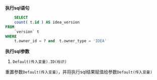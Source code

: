 <p class="panel-title"><b>执行sql语句</b></p>

```sql
	SELECT
	count( t.id ) AS idea_version
FROM
	`version` t 
WHERE
    t.owner_id = ? and  t.owner_type = 'IDEA'
```

<p class="panel-title"><b>执行sql参数</b></p>

1. `Default(传入变量).ID(标识)`

重置参数`Default(传入变量)`，并将执行sql结果赋值给参数`Default(传入变量)`
